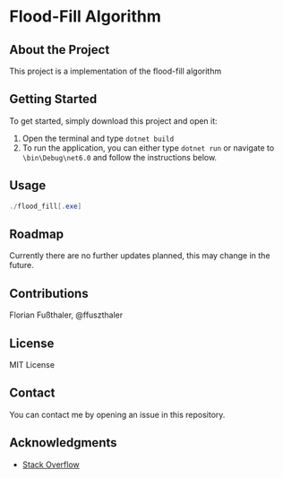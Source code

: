 # Flood-Fill Algorithm

## About the Project
This project is a implementation of the flood-fill algorithm

## Getting Started
To get started, simply download this project and open it:

1. Open the terminal and type ```dotnet build```
2. To run the application, you can either type ```dotnet run``` or navigate to ```\bin\Debug\net6.0``` and follow the instructions below.

## Usage
```powershell
./flood_fill[.exe]
```

## Roadmap
Currently there are no further updates planned, this may change in the future.

## Contributions
Florian Fußthaler, @ffuszthaler

## License
MIT License

## Contact
You can contact me by opening an issue in this repository.

## Acknowledgments
* [Stack Overflow](https://stackoverflow.com/)